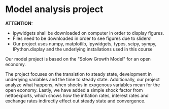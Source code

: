 # Model analysis project

**ATTENTION:** <br>
- ipywidgets shall be downloaded on computer in order to display figures. <br>
- Files need to be downloaded in order to see figures due to sliders! <br>
- Our project uses numpy, matplotlib, ipywidgets, types, scipy, sympy, IPython.display and the underlying installations used in this course <br>

Our model project is based on the "Solow Growth Model" for an open economy.

The project focuses on the transistion to steady state, development in underlying variables and the time to steady state. 
Additionally, our project analyze what happens, when shocks in exogenous variables mean for the open economy. 
Lastly, we have added a simple shock factor from nettoexports, which shows how the inflation rates, interest rates and exchange rates indirectly effect out steady state and convergence. 



